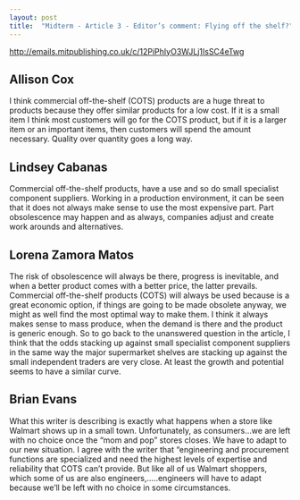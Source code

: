 ```yaml
---
layout: post
title:  "Midterm - Article 3 - Editor’s comment: Flying off the shelf?"
---
```


<http://emails.mitpublishing.co.uk/c/12PiPhIyO3WJLj1IsSC4eTwg>

## Allison Cox

I think commercial off-the-shelf (COTS) products are a huge threat to products because they offer similar products for a low cost. If it is a small item I think most customers will go for the COTS product, but if it is a larger item or an important items, then customers will spend the amount necessary. Quality over quantity goes a long way. 

## Lindsey Cabanas

Commercial off-the-shelf products, have a use and so do small specialist component suppliers. Working in a production environment, it can be seen that it does not always make sense to use the most expensive part. Part obsolescence may happen and as always, companies adjust and create work arounds and alternatives. 

## Lorena Zamora Matos

The risk of obsolescence will always be there, progress is inevitable, and when a better product comes with a better price, the latter prevails. Commercial off-the-shelf products (COTS) will always be used because is a great economic option, if things are going to be made obsolete anyway, we might as well find the most optimal way to make them. I think it always makes sense to mass produce, when the demand is there and the product is generic enough. So to go back to the unanswered question in the article, I think that the odds stacking up against small specialist component suppliers in the same way the major supermarket shelves are stacking up against the small independent traders are very close. At least the growth and potential seems to have a similar curve.

## Brian Evans

What this writer is describing is exactly what happens when a store like Walmart shows up in a small town.  Unfortunately, as consumers…we are left with no choice once the “mom and pop” stores closes.  We have to adapt to our new situation.  I agree with the writer that “engineering and procurement functions are specialized and need the highest levels of expertise and reliability that COTS can’t provide.  But like all of us Walmart shoppers, which some of us are also engineers,…..engineers will have to adapt because we’ll be left with no choice in some circumstances.
